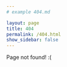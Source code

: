 ```yaml
---
# example 404.md

layout: page
title: 404
permalink: /404.html
show_sidebar: false
---
```



Page not found! :(